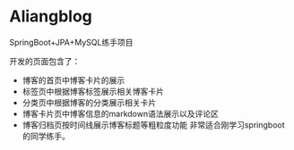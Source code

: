 # Aliangblog

SpringBoot+JPA+MySQL练手项目

开发的页面包含了：
 - 博客的首页中博客卡片的展示
 - 标签页中根据博客标签展示相关博客卡片
 - 分类页中根据博客的分类展示相关卡片 
 - 博客卡片页中博客信息的markdown语法展示以及评论区 
 - 博客归档页按时间线展示博客标题等粗粒度功能
非常适合刚学习springboot的同学练手。
